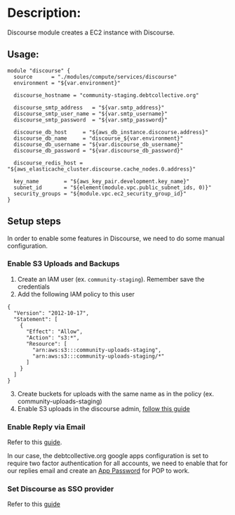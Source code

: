 # Description:

Discourse module creates a EC2 instance with Discourse.

## Usage:

```hcl
module "discourse" {
  source      = "./modules/compute/services/discourse"
  environment = "${var.environment}"

  discourse_hostname = "community-staging.debtcollective.org"

  discourse_smtp_address   = "${var.smtp_address}"
  discourse_smtp_user_name = "${var.smtp_username}"
  discourse_smtp_password  = "${var.smtp_password}"

  discourse_db_host     = "${aws_db_instance.discourse.address}"
  discourse_db_name     = "discourse_${var.environment}"
  discourse_db_username = "${var.discourse_db_username}"
  discourse_db_password = "${var.discourse_db_password}"

  discourse_redis_host = "${aws_elasticache_cluster.discourse.cache_nodes.0.address}"

  key_name        = "${aws_key_pair.development.key_name}"
  subnet_id       = "${element(module.vpc.public_subnet_ids, 0)}"
  security_groups = "${module.vpc.ec2_security_group_id}"
}
```

## Setup steps

In order to enable some features in Discourse, we need to do some manual
configuration.

### Enable S3 Uploads and Backups

1. Create an IAM user (ex. `community-staging`). Remember save the credentials
2. Add the following IAM policy to this user
```
{
  "Version": "2012-10-17",
  "Statement": [
    {
      "Effect": "Allow",
      "Action": "s3:*",
      "Resource": [
        "arn:aws:s3:::community-uploads-staging",
        "arn:aws:s3:::community-uploads-staging/*"
      ]
    }
  ]
}
```
3. Create buckets for uploads with the same name as in the policy (ex. community-uploads-staging)
4. Enable S3 uploads in the discourse admin, [follow this guide](https://meta.discourse.org/t/setting-up-file-and-image-uploads-to-s3/7229)

### Enable Reply via Email

Refer to this [guide](https://meta.discourse.org/t/set-up-reply-via-email-support-e-mail/14003).

In our case, the debtcollective.org google apps configuration is set to require two factor authentication for all accounts, we need to enable that for our replies email and create an [App Password](https://support.google.com/accounts/answer/185833?hl=en) for POP to work.

### Set Discourse as SSO provider

Refer to this [guide](https://meta.discourse.org/t/using-discourse-as-a-sso-provider/32974)
